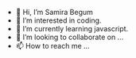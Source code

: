 - 👋 Hi, I’m Samira Begum
- 👀 I’m interested in coding.
- 🌱 I’m currently learning javascript.
- 💞️ I’m looking to collaborate on ...
- 📫 How to reach me ...

<!---
mainu101/mainu101 is a ✨ special ✨ repository because its `README.md` (this file) appears on your GitHub profile.
You can click the Preview link to take a look at your changes.
--->
